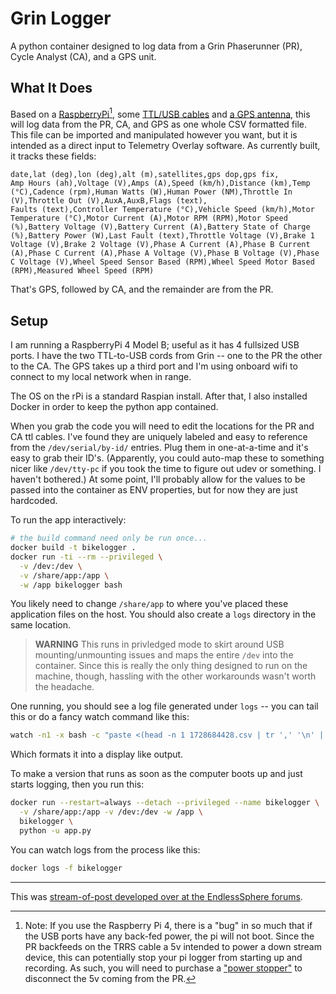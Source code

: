 # Grin Logger

A python container designed to log data from a Grin Phaserunner (PR), Cycle Analyst (CA), and a GPS unit.

## What It Does

Based on a [RaspberryPi][pi][^1], some [TTL/USB cables][ttlusb] and [a GPS antenna][gps], this will log data from the PR, CA, and GPS as one whole CSV formatted file. This file can be imported and manipulated however you want, but it is intended as a direct input to Telemetry Overlay software. As currently built, it tracks these fields:

```
date,lat (deg),lon (deg),alt (m),satellites,gps dop,gps fix,
Amp Hours (ah),Voltage (V),Amps (A),Speed (km/h),Distance (km),Temp (°C),Cadence (rpm),Human Watts (W),Human Power (NM),Throttle In (V),Throttle Out (V),AuxA,AuxB,Flags (text),
Faults (text),Controller Temperature (°C),Vehicle Speed (km/h),Motor Temperature (°C),Motor Current (A),Motor RPM (RPM),Motor Speed (%),Battery Voltage (V),Battery Current (A),Battery State of Charge (%),Battery Power (W),Last Fault (text),Throttle Voltage (V),Brake 1 Voltage (V),Brake 2 Voltage (V),Phase A Current (A),Phase B Current (A),Phase C Current (A),Phase A Voltage (V),Phase B Voltage (V),Phase C Voltage (V),Wheel Speed Sensor Based (RPM),Wheel Speed Motor Based (RPM),Measured Wheel Speed (RPM)
```

That's GPS, followed by CA, and the remainder are from the PR.

## Setup

I am running a RaspberryPi 4 Model B; useful as it has 4 fullsized USB ports. I have the two TTL-to-USB cords from Grin -- one to the PR the other to the CA. The GPS takes up a third port and I'm using onboard wifi to connect to my local network when in range.

The OS on the rPi is a standard Raspian install. After that, I also installed Docker in order to keep the python app contained.

When you grab the code you will need to edit the locations for the PR and CA ttl cables. I've found they are uniquely labeled and easy to reference from the `/dev/serial/by-id/` entries. Plug them in one-at-a-time and it's easy to grab their ID's. (Apparently, you could auto-map these to something nicer like `/dev/tty-pc` if you took the time to figure out udev or something. I haven't bothered.) At some point, I'll probably allow for the values to be passed into the container as ENV properties, but for now they are just hardcoded.

To run the app interactively:

```bash
# the build command need only be run once...
docker build -t bikelogger .
docker run -ti --rm --privileged \
  -v /dev:/dev \
  -v /share/app:/app \
  -w /app bikelogger bash
```

You likely need to change `/share/app` to where you've placed these application files on the host. You should also create a `logs` directory in the same location.

> **WARNING** This runs in privledged mode to skirt around USB mounting/unmounting issues and maps the entire `/dev` into the container. Since this is really the only thing designed to run on the machine, though, hassling with the other workarounds wasn't worth the headache.

One running, you should see a log file generated under `logs` -- you can tail this or do a fancy watch command like this:

```bash
watch -n1 -x bash -c "paste <(head -n 1 1728684428.csv | tr ',' '\n' | tr -d '\r') <(tail -n 1 1728684428.csv  | tr ',' '\n' | tr -d '\r') | column -s $'\t' -t"
```

Which formats it into a display like output.

To make a version that runs as soon as the computer boots up and just starts logging, then you run this:

```bash
docker run --restart=always --detach --privileged --name bikelogger \
  -v /share/app:/app -v /dev:/dev -w /app \
  bikelogger \
  python -u app.py
```

You can watch logs from the process like this:

```bash
docker logs -f bikelogger
```

----

This was [stream-of-post developed over at the EndlessSphere forums](https://endless-sphere.com/sphere/threads/trip-data-logging-phaserunner-ca-gps.125645/).

[^1]: Note: If you use the Raspberry Pi 4, there is a "bug" in so much that if the USB ports have any back-fed power, the pi will not boot. Since the PR backfeeds on the TRRS cable a 5v intended to power a down stream device, this can potentially stop your pi logger from starting up and recording. As such, you will need to purchase a ["power stopper"](https://www.amazon.com/dp/B094G4P3P4) to disconnect the 5v coming from the PR. 

[pi]: https://www.amazon.com/dp/B07TC2BK1X
[gps]: https://www.amazon.com/dp/B01EROIUEW
[ttlusb]: https://ebikes.ca/ttl-usb-cable.html